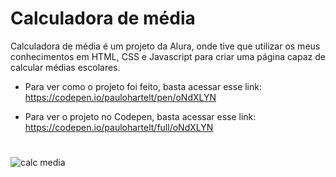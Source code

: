 # Calculadora de média

Calculadora de média é um projeto da Alura, onde tive que utilizar os meus conhecimentos em HTML, CSS e Javascript para criar uma página capaz de calcular médias escolares.

- Para ver como o projeto foi feito, basta acessar esse link: https://codepen.io/paulohartelt/pen/oNdXLYN 

- Para ver o projeto no Codepen, basta acessar esse link: https://codepen.io/paulohartelt/full/oNdXLYN

#
![calc media](https://user-images.githubusercontent.com/95707984/190929809-6ccc482b-13df-4a5f-a792-53cafcc0bfc0.png)
#
